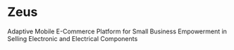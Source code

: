 # Zeus
Adaptive Mobile E-Commerce Platform for Small Business Empowerment in Selling Electronic and Electrical Components
